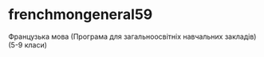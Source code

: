 # frenchmongeneral59
Французька мова (Програма для загальноосвітніх навчальних закладів) (5-9 класи)
